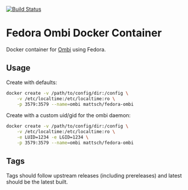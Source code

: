 [![Build Status](https://travis-ci.org/mattsch/fedora-ombi.svg?branch=master)](https://travis-ci.org/mattsch/fedora-ombi)
# Fedora Ombi Docker Container

Docker container for [Ombi](https://www.ombi.io/) using Fedora.

## Usage

Create with defaults:

```bash
docker create -v /path/to/config/dir:/config \
    -v /etc/localtime:/etc/localtime:ro \
    -p 3579:3579 --name=ombi mattsch/fedora-ombi
```

Create with a custom uid/gid for the ombi daemon:

```bash
docker create -v /path/to/config/dir:/config \
    -v /etc/localtime:/etc/localtime:ro \
    -e LUID=1234 -e LGID=1234 \
    -p 3579:3579 --name=ombi mattsch/fedora-ombi
```

## Tags

Tags should follow upstream releases (including prereleases) and latest should
be the latest built.
